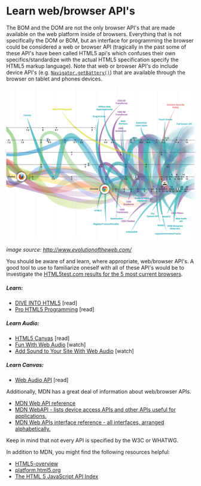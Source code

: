 # Learn web/browser API's

The BOM and the DOM are not the only browser API's that are made available on the web platform inside of browsers. Everything that is not specifically the DOM or BOM, but an interface for programming the browser could be considered a web or browser API (tragically in the past some of these API's have been called HTML5 api's which confuses their own specifics/standardize with the actual HTML5 specification specify the HTML5 markup language). Note that web or browser API's do include device API's (e.g. [`Navigator.getBattery()`](https://developer.mozilla.org/en-US/docs/Web/API/Navigator/getBattery)) that are available through the browser on tablet and phones devices.

![](../images/web-api.png "http://www.evolutionoftheweb.com/")

<cite>image source: <a href="http://www.evolutionoftheweb.com/">http://www.evolutionoftheweb.com/</a></cite>

You should be aware of and learn, where appropriate, web/browser API's. A good tool to use to familiarize oneself with all of these API's would be to investigate the [HTML5test.com results for the 5 most current browsers](https://html5test.com/compare/browser/chrome-44/firefox-40/ie-11/safari-9.0.html).

##### Learn:

* [DIVE INTO HTML5](http://diveintohtml5.info/) [read]
* [Pro HTML5 Programming](http://apress.jensimmons.com/v5/pro-html5-programming/info.html) [read]

##### Learn Audio:
* [HTML5 Canvas](http://chimera.labs.oreilly.com/books/1234000001654/index.html) [read]
* [Fun With Web Audio](https://code.tutsplus.com/courses/fun-with-web-audio/) [watch]
* [Add Sound to Your Site With Web Audio](https://code.tutsplus.com/courses/add-sound-to-your-site-with-web-audio) [watch]

##### Learn Canvas:

* [Web Audio API](http://chimera.labs.oreilly.com/books/1234000001552/index.html) [read]

Additionally, MDN has a great deal of information about web/browser APIs.

* [MDN Web API reference](https://developer.mozilla.org/en-US/docs/Web/Reference/API)
* [MDN WebAPI - lists device access APIs and other APIs useful for applications.](https://developer.mozilla.org/en-US/docs/WebAPI)
* [MDN Web APIs interface reference - all interfaces, arranged alphabetically.](https://developer.mozilla.org/en-US/docs/Web/API)

Keep in mind that not every API is specified by the W3C or WHATWG. 

In addition to MDN, you might find the following resources helpful:

* [HTML5-overview](https://github.com/dret/HTML5-overview)
* [platform.html5.org](https://platform.html5.org/)
* [The HTML 5 JavaScript API Index](http://html5index.org/)



